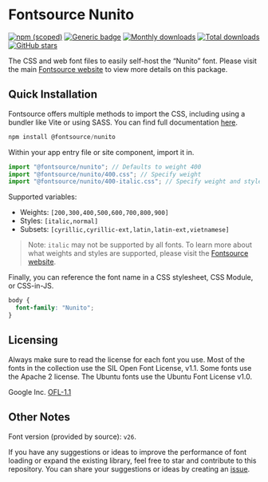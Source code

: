 # Fontsource Nunito

[![npm (scoped)](https://img.shields.io/npm/v/@fontsource/nunito?color=brightgreen)](https://www.npmjs.com/package/@fontsource/nunito) [![Generic badge](https://img.shields.io/badge/fontsource-passing-brightgreen)](https://github.com/fontsource/fontsource) [![Monthly downloads](https://badgen.net/npm/dm/@fontsource/nunito)](https://github.com/fontsource/fontsource) [![Total downloads](https://badgen.net/npm/dt/@fontsource/nunito)](https://github.com/fontsource/fontsource) [![GitHub stars](https://img.shields.io/github/stars/fontsource/fontsource.svg?style=social&label=Star)](https://github.com/fontsource/fontsource/stargazers)

The CSS and web font files to easily self-host the “Nunito” font. Please visit the main [Fontsource website](https://fontsource.org/fonts/nunito) to view more details on this package.

## Quick Installation

Fontsource offers multiple methods to import the CSS, including using a bundler like Vite or using SASS. You can find full documentation [here](https://fontsource.org/docs/getting-started/introduction).

```javascript
npm install @fontsource/nunito
```

Within your app entry file or site component, import it in.

```javascript
import "@fontsource/nunito"; // Defaults to weight 400
import "@fontsource/nunito/400.css"; // Specify weight
import "@fontsource/nunito/400-italic.css"; // Specify weight and style
```

Supported variables:
- Weights: `[200,300,400,500,600,700,800,900]`
- Styles: `[italic,normal]`
- Subsets: `[cyrillic,cyrillic-ext,latin,latin-ext,vietnamese]`

> Note: `italic` may not be supported by all fonts. To learn more about what weights and styles are supported, please visit the [Fontsource website](https://fontsource.org/fonts/nunito).

Finally, you can reference the font name in a CSS stylesheet, CSS Module, or CSS-in-JS.

```css
body {
  font-family: "Nunito";
}
```

## Licensing
Always make sure to read the license for each font you use. Most of the fonts in the collection use the SIL Open Font License, v1.1. Some fonts use the Apache 2 license. The Ubuntu fonts use the Ubuntu Font License v1.0.

Google Inc.
[OFL-1.1](http://scripts.sil.org/OFL)

## Other Notes
Font version (provided by source): `v26`.

If you have any suggestions or ideas to improve the performance of font loading or expand the existing library, feel free to star and contribute to this repository. You can share your suggestions or ideas by creating an [issue](https://github.com/fontsource/fontsource/issues).